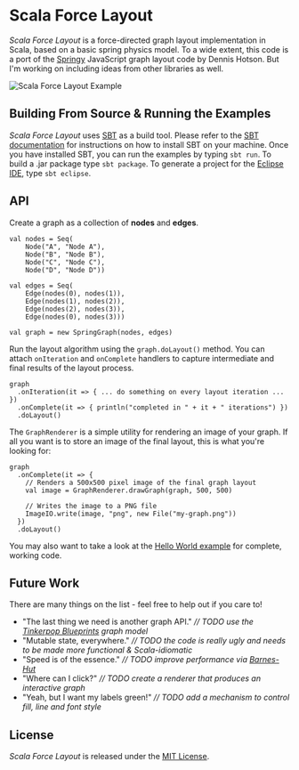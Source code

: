# Scala Force Layout

_Scala Force Layout_ is a force-directed graph layout implementation in Scala, based on a basic spring 
physics model. To a wide extent, this code is a port of the [Springy](http://getspringy.com/) JavaScript 
graph layout code by Dennis Hotson. But I'm working on including ideas from other libraries as well.  

![Scala Force Layout Example](http://github.com/rsimon/scala-force-layout/raw/master/scala-force-layout.png)

## Building From Source & Running the Examples

_Scala Force Layout_ uses [SBT](http://www.scala-sbt.org/) as a build tool. Please refer to the
[SBT documentation](http://www.scala-sbt.org/release/docs/index.html) for instructions on how to
install SBT on your machine. Once you have installed SBT, you can run the examples by typing ``sbt run``. 
To build a .jar package type ``sbt package``. To generate a project for the 
[Eclipse IDE](http://www.eclipse.org/), type ``sbt eclipse``.

## API

Create a graph as a collection of __nodes__ and __edges__.

    val nodes = Seq(
        Node("A", "Node A"),
        Node("B", "Node B"),
        Node("C", "Node C"),
        Node("D", "Node D"))
      
    val edges = Seq(
        Edge(nodes(0), nodes(1)),
        Edge(nodes(1), nodes(2)),
        Edge(nodes(2), nodes(3)),
        Edge(nodes(0), nodes(3)))
      
    val graph = new SpringGraph(nodes, edges)
    
Run the layout algorithm using the ``graph.doLayout()`` method. You can attach ``onIteration`` and
``onComplete`` handlers to capture intermediate and final results of the layout process.

    graph
      .onIteration(it => { ... do something on every layout iteration ... })
      .onComplete(it => { println("completed in " + it + " iterations") })
      .doLayout()
      
The ``GraphRenderer`` is a simple utility for rendering an image of your graph. If all you
want is to store an image of the final layout, this is what you're looking for:

    graph
      .onComplete(it => {
        // Renders a 500x500 pixel image of the final graph layout  
        val image = GraphRenderer.drawGraph(graph, 500, 500)
        
        // Writes the image to a PNG file
        ImageIO.write(image, "png", new File("my-graph.png"))
      })
      .doLayout()
      
You may also want to take a look at the [Hello World 
example](https://github.com/rsimon/scala-force-layout/blob/master/src/main/scala/at/ait/dme/forcelayout/examples/HelloWorld.scala)
for complete, working code. 

## Future Work

There are many things on the list - feel free to help out if you care to!

* "The last thing we need is another graph API." _// TODO use the [Tinkerpop Blueprints](https://github.com/tinkerpop/blueprints/wiki) graph model_
* "Mutable state, everywhere." _// TODO the code is really ugly and needs to be made more functional & Scala-idiomatic_ 
* "Speed is of the essence." _// TODO improve performance via [Barnes-Hut](http://en.wikipedia.org/wiki/Barnes%E2%80%93Hut_simulation)_
* "Where can I click?" _// TODO create a renderer that produces an interactive graph_
* "Yeah, but I want my labels green!" _// TODO add a mechanism to control fill, line and font style_

## License

_Scala Force Layout_ is released under the [MIT License](http://en.wikipedia.org/wiki/MIT_License).
